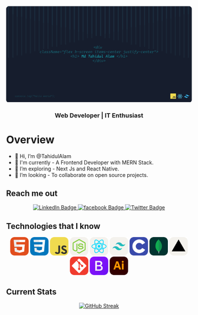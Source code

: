 <!-- ![The Web Development are beautiful!](/images/githubBanner2.png "Web Development") -->
![The Web Development are beautiful!](/images/Untitled-1Image.png "Web Development")

<h3 align="center">
Web Developer | IT Enthusiast
</h3>

# Overview
- 👋 Hi, I’m @TahidulAlam
- 🧩 I'm currently - A Frontend Developer with MERN Stack.
- 👀 I’m exploring - Next Js and React Native.
- 💎 I’m looking - To collaborate on open source projects.


## Reach me out
<div id="badges" align="center">
  <a href="https://www.linkedin.com/in/mdtahidulalam">
    <img src="https://img.shields.io/badge/LinkedIn-blue?style=for-the-badge&logo=linkedin&logoColor=white" alt="LinkedIn Badge"/>
  </a>
  <a href="https://web.facebook.com/mdTahidulAlam.me">
    <img src="https://img.shields.io/badge/FaceBook-blue?style=for-the-badge&logo=Facebook&logoColor=white" alt="facebook Badge"/>
  </a>
  <a href="https://twitter.com/tahidulalam9">
    <img src="https://img.shields.io/badge/Twitter-blue?style=for-the-badge&logo=twitter&logoColor=white" alt="Twitter Badge"/>
  </a>
</div>




## Technologies that I know

  <p align="center">
  <img src="./images/icon/HTML.svg" width="50px"  alt="HTML Icon">
  <img src="./images/icon/CSS.svg" width="50px"  alt="HTML Icon">
  <img src="./images/icon/JavaScript.svg" width="50px"  alt="HTML Icon">
  <img src="./images/icon/NodeJS-Light.svg" width="50px"  alt="HTML Icon">
  <img src="./images/icon/React-Light.svg" width="50px"  alt="HTML Icon">
  <img src="./images/icon/TailwindCSS-Light.svg" width="50px"  alt="HTML Icon">
  <img src="./images/icon/C.svg" width="50px"  alt="HTML Icon">
  <img src="./images/icon/MongoDB.svg" width="50px"  alt="HTML Icon">
  <img src="./images/icon/Vercel-Light.svg" width="50px"  alt="HTML Icon">
  <img src="./images/icon/Git.svg" width="50px"  alt="HTML Icon">
  <img src="./images/icon/Bootstrap.svg" width="50px"  alt="HTML Icon">
  <img src="./images/icon/Illustrator.svg" width="50px"  alt="HTML Icon">

</p>

## Current Stats

<p align="center">
  <a href="https://git.io/streak-stats">
    <img src="https://github-readme-streak-stats.herokuapp.com?user=TahidulAlam&theme=blux" alt="GitHub Streak" />
  </a>
</p>




<!---
TahidulAlam/TahidulAlam is a ✨ special ✨ repository because its `README.md` (this file) appears on your GitHub profile.
You can click the Preview link to take a look at your changes.
--->
